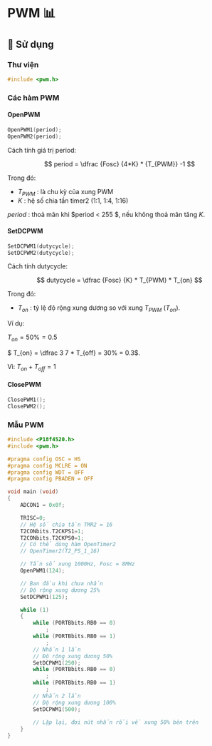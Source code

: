 # PWM 📊

## 🚀 Sử dụng

### Thư viện

```c
#include <pwm.h>
```

### Các hàm PWM

#### OpenPWM

```c
OpenPWM1(period);
OpenPWM2(period);
```

Cách tính giá trị period:

$$ period = \dfrac {Fosc} {4*K} * {T_{PWM}} -1 $$

Trong đó:

-   $T_{PWM}$ : là chu kỳ của xung PWM
-   $K$ : hệ số chia tần timer2 (1:1, 1:4, 1:16)

$period$ : thoả mãn khi $period < 255 $, nếu không thoả mãn tăng $K$.

#### SetDCPWM

```c
SetDCPWM1(dutycycle);
SetDCPWM2(dutycycle);
```

Cách tính dutycycle:

$$ dutycycle = \dfrac {Fosc} {K} * T_{PWM} * T_{on} $$

Trong đó:

-   $T_{on}$ : tỷ lệ độ rộng xung dương so với xung $T_{PWM}$ ($T_{on}$).

Ví dụ:

$T_{on} = 50\% = 0.5$

$ T_{on} = \dfrac 3 7 * T_{off} = 30\% = 0.3$. 

Vì: $T_{on} + T_{off} = 1$

#### ClosePWM

```c
ClosePWM1();
ClosePWM2();
```

### Mẫu PWM

```c
#include <P18f4520.h>
#include <pwm.h>

#pragma config OSC = HS
#pragma config MCLRE = ON
#pragma config WDT = OFF
#pragma config PBADEN = OFF

void main (void)
{
    ADCON1 = 0x0f;

	TRISC=0;
    // Hệ số chia tần TMR2 = 16
	T2CONbits.T2CKPS1=1;
	T2CONbits.T2CKPS0=1;
	// Có thể dùng hàm OpenTimer2
	// OpenTimer2(T2_PS_1_16)

    // Tần số xung 1000Hz, Fosc = 8MHz
	OpenPWM1(124);

	// Ban đầu khi chưa nhấn
	// Độ rộng xung dương 25%
	SetDCPWM1(125);

	while (1)
	{
		while (PORTBbits.RB0 == 0)
			;
		while (PORTBbits.RB0 == 1)
			;
		// Nhấn 1 lần
		// Độ rộng xung dương 50%
		SetDCPWM1(250);
		while (PORTBbits.RB0 == 0)
			;
		while (PORTBbits.RB0 == 1)
			;
		// Nhấn 2 lần
		// Độ rộng xung dương 100%
		SetDCPWM1(500);
		
		// Lặp lại, đợi nút nhấn rồi về xung 50% bên trên
	}
}
```
